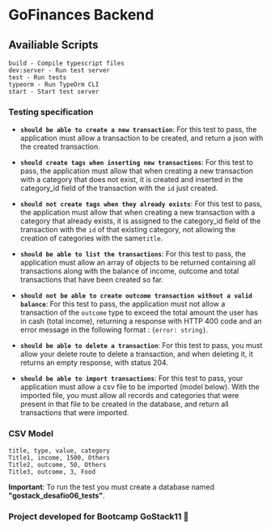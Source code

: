 # GoFinances Backend

## Availiable Scripts

```
build - Compile typescript files
dev:server - Run test server
test - Run tests
typeorm - Run TypeOrm CLI
start - Start test server
```

### Testing specification

- **`should be able to create a new transaction`**: For this test to pass, the application must allow a transaction to be created, and return a json with the created transaction.

* **`should create tags when inserting new transactions`**: For this test to pass, the application must allow that when creating a new transaction with a category that does not exist, it is created and inserted in the category_id field of the transaction with the `id` just created.

- **`should not create tags when they already exists`**: For this test to pass, the application must allow that when creating a new transaction with a category that already exists, it is assigned to the category_id field of the transaction with the `id` of that existing category, not allowing the creation of categories with the same` title `.

* **`should be able to list the transactions`**: For this test to pass, the application must allow an array of objects to be returned containing all transactions along with the balance of income, outcome and total transactions that have been created so far.

- **`should not be able to create outcome transaction without a valid balance`**: For this test to pass, the application must not allow a transaction of the `outcome` type to exceed the total amount the user has in cash (total income), returning a response with HTTP 400 code and an error message in the following format : `{error: string}`.

* **`should be able to delete a transaction`**: For this test to pass, you must allow your delete route to delete a transaction, and when deleting it, it returns an empty response, with status 204.

- **`should be able to import transactions`**: For this test to pass, your application must allow a csv file to be imported (model below). With the imported file, you must allow all records and categories that were present in that file to be created in the database, and return all transactions that were imported.

### CSV Model

```
title, type, value, category
Title1, income, 1500, Others
Title2, outcome, 50, Others
Title3, outcome, 3, Food
```

**Important**: To run the test you must create a database named __"gostack_desafio06_tests"__.

### Project developed for Bootcamp GoStack11 🚀
